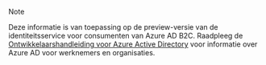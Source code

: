 > [!NOTE]
> Deze informatie is van toepassing op de preview-versie van de identiteitsservice voor consumenten van Azure AD B2C.  Raadpleeg de [Ontwikkelaarshandleiding voor Azure Active Directory](../articles/active-directory/active-directory-developers-guide.md) voor informatie over Azure AD voor werknemers en organisaties.
> 
> 

<!--HONumber=Jun16_HO2-->


